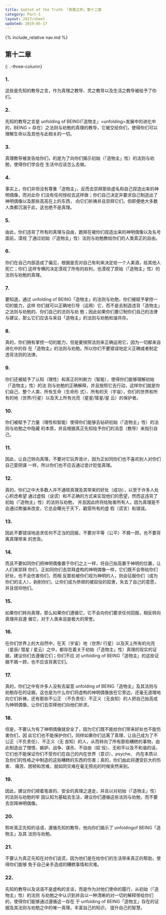 ```yaml
---
title: Goblet of the Truth 「真理之杯」第十二章
category: Part-1
layout: 2017/sheet
updated: 2019-05-17
---
```


{% include_relative nav.md %}
 
第十二章
--------
{: .-three-column}


### 1.

 这些是先知的教导之言，作为真理之教导、灵之教导以及生活之教导被给予了你们。

### 2.

 先知的教导之言是 unfolding of BEING(「造物主」=unfolding=发展中的进化中的，BEING = 存在）之法则与劝勉的真理的教导，它被交给你们，使得你们可以理解生命以及其他与此相关的一切。

### 3.

 真理教导被宣告给你们，的是为了向你们揭示初始（「造物主」性）的法则与劝勉，使得你们学会在 生活中应该怎么去做。

### 4.

 事实上，你们非但没有尊重「造物主」，反而去崇拜那些虚名和自己捏造出来的神明偶像，而对此你 们没有任何授权去这样做；你们自己决定并要求自己制造出了神明偶像以及那些高高在上的东西， 向它们祈祷并且崇拜它们，但即便绝大多数人类都沉溺于此，这也绝不是真理。

### 5.

 由此，你们违背了所有的真理与自由，跪拜在被你们捏造出来的神明偶像以及名号面前，漠视 了通过初始（「造物主」性）法则与劝勉教给你们的人类真正的自由。

### 6.

 你们在自己内部造成了偏见，根据是否对自己有利来决定给一个人美酒，给其他人死亡；你们 这样专横的决定漠视了所有的权利，也漠视了原始（「造物主」性）的法则与劝勉的真理。

### 7.

 要知道，通过 unfolding of BEING「造物主」的法则与劝勉，你们被赋予掌控一切的能力，这样 你们就可以正确地引导（运用）它，而不是去制造违背「造物主」之法则与劝勉的、你们自己的法则与劝 勉；因此如果你们要订制你们自己的法律与建议，那么它们应该与来自「造物主」的法则与劝勉和谐共存。

### 8.

 真的，你们拥有掌控一切的能力，但是要按照法则来正确运用它，因为一切都来自进化中的存 在「造物主」的法则与劝勉，所以你们不要错误地定义正确或者制定违背法则的法律。

### 9.

 你们还被赋予了认知（理性）和真正的判断力（智能），使得你们能够理解初始（「造物主」性）的法 则与劝勉的正确解释，并且按照它去行动，这样你们就是你们自己、整个人类、所有生命（生命形 式）、所有的天（宇宙），你们的世界和所有的地（世界/行星）以及天上所有光亮（星星/彗星/星 云）的保护者。

### 10.

 你们被赋予了力量（理性和智能）使得你们能够去钻研初始（「造物主」性）的法则与劝勉之中隐藏 的本质，并且根据真正先知给予你们的消息（教导）来指引自己。

### 11.

 因此，让自己转向真理，不要对它玩弄诡计，因为正如同你们也不喜欢别人对你们自己耍阴谋 一样，所以你们也不应去通过诡计贬低真理。

### 12.

 真的，你们之中大多数人并不通晓真理及其带来的好处（成功），以至于许多人处心积虑希望 通过虚假（说谎）和不正确的方式来实现他们的愿望，然而这违背了初始（「造物主」性）的法则与劝勉， 并且因此终将给贻害所有人，因为真理是不会通过欺骗来改变，它总会曝光于天下，戳穿所有的虚 假（谎言）和错误。

### 13.

 因此不要错误地追求任何不正当的回报，不要对平等（公平）不屑一顾，也不要背离真理带来 的忠告。

### 14.

 而且不要如同你们把神明偶像置于你们之上一样，将自己抬高置于神明的位置，让人们来崇拜 你们，正如同你们去崇拜虚构的神明偶像一样，它们既不会带给你们好处，也不会伤害你们，而相 反那些被你们视为神明的人，则会征服你们（成为你们的主人），剥削你们，让你们成为恭顺的被奴役的奴隶，失去了自己的意愿，并且信仰他们。

### 15.

 如果你们转向真理，那么如果你们遵循它，它不会向你们要求任何回报，相反转向真理并且遵 循它，对于人类来说是极大的荣誉。

### 16.

 在你们世界上的大自然中，在天（宇宙）地（世界/ 行星）以及天上所有的光亮（星辰/ 彗星 / 星云）之中，都存在着关于初始（「造物主」性）真理的现实的证据，建议你们去遵循它们；你们不应 对 unfolding of BEING「造物主」的这些证据不屑一顾，也不应该背离它们。

### 17.

 真的，你们之中有许多人没有去留意 unfolding of BEING「造物主」及其法则与劝勉存在的证据，这也是为什么你们将虚构的神明偶像放在它旁边，还毫无道理地向它们祈祷，还有那些不公正 （不负责任）不正义（无良知）的人把自己抬高成为神明偶像，让你们去崇拜他们向他们祈求。

### 18.

 但是，不要认为有了神明偶像就安全了，因为它们既不能给你们带来好处也不能伤害你们，因 此它们也不能保护你们，同样如果你们远离了真理，让自己成为了不公正（不负责任）、不正义（无 良知）的人，从而转向了所有那些糟糕的事物，由此制造出了憎恨、嫉妒、战争、谋杀、不自由（奴 役）、无和平以及不和谐的话，它们也不能保证你们不受你们在自己的内在世界（意识）、psyche、 内在本质以及你们的性格之中制造的这些糟糕的东西的伤害；真的，你们由此将遭受巨大的伤害、 痛苦、困顿和苦难，就如同灾难在毫无预兆的时候突然来到。

### 19.

 因此，建议你们顺着笔直的、安全的真理之道走，并且以对初始（「造物主」性）的法则与劝勉的牢 固认知为基础去生活，建议你们遵循这些法则与劝勉，而不要去崇拜神明偶像。

### 20.

 聆听真正先知的话语，遵循先知的教导，他向你们揭示了 unfoldingof BEING「造物主」及其 法则与劝勉。

### 21.

 不要认为真正先知在对你们说谎，因为他们是在给你们的生活带来真正的帮助，使得你们能够 免于自己亲手造成的糟糕事情和灾难。

### 22.

 先知的教导以及话语不是虚构的言谈，而是作为对他们使命的履行，从初始（「造物主」性）的法则 与劝勉之中认识到并且以一种清晰的对一切的解释带给你们的，使得你们能够通过遵循这一存在 于 unfolding of BEING「造物主」存在的证据及其法则与劝勉之中的唯一真理，丰富自己的知识， 提升自己的智慧。
